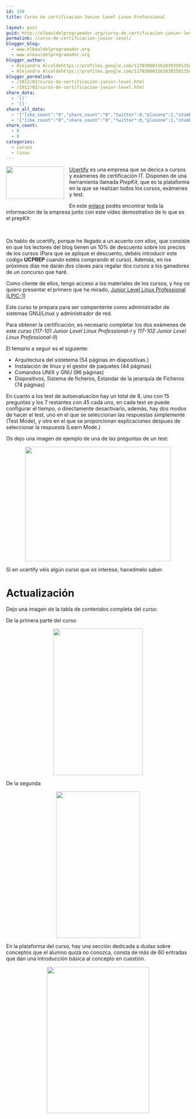 ```yaml
---
id: 338
title: Curso de certificación Junior Level Linux Professional

layout: post
guid: http://elbauldelprogramador.org/curso-de-certificacion-junior-level-linux-professional/
permalink: /curso-de-certificacion-junior-level/
blogger_blog:
  - www.elbauldelprogramador.org
  - www.elbauldelprogramador.org
blogger_author:
  - Alejandro Alcaldehttps://profiles.google.com/117030001562039350135noreply@blogger.com
  - Alejandro Alcaldehttps://profiles.google.com/117030001562039350135noreply@blogger.com
blogger_permalink:
  - /2012/02/curso-de-certificacion-junior-level.html
  - /2012/02/curso-de-certificacion-junior-level.html
share_data:
  - '[]'
  - '[]'
share_all_data:
  - '{"like_count":"0","share_count":"0","twitter":0,"plusone":1,"stumble":0,"pinit":0,"count":1,"time":1333551710}'
  - '{"like_count":"0","share_count":"0","twitter":0,"plusone":1,"stumble":0,"pinit":0,"count":1,"time":1333551710}'
share_count:
  - 0
  - 0
categories:
  - cursos
  - linux
---
```

<div class="separator" style="clear: both; text-align: center;">
  <a href="http://1.bp.blogspot.com/-6G3ZpXioMHc/TzkNgUqcjRI/AAAAAAAACD8/uUNSJ9drHoM/s1600/Screenshot.png" imageanchor="1" style="clear:left; float:left;margin-right:1em; margin-bottom:1em"><img border="0" height="89" width="159" src="http://1.bp.blogspot.com/-6G3ZpXioMHc/TzkNgUqcjRI/AAAAAAAACD8/uUNSJ9drHoM/s400/Screenshot.png" /></a>
</div>

<a target="_blank" href="http://www.ucertify.com/">Ucertify</a> es una empresa que se decica a cursos y exámenes de certificación IT. Disponen de una herramienta llamada *PrepKit*, que es la plataforma en la que se realizan todos los cursos, exámenes y test.

En este <a target="_blank" href="http://www.ucertify.com/about/prepkit-tour.html">enlace</a> podés encontrar toda la información de la empresa junto con este vídeo demostrativo de lo que es el prepKit:

<center>
  <br />
</center>

  
<!--more-->

Os hablo de ucertify, porque he llegado a un acuerto con ellos, que consiste en que los lectores del blog tienen un 10% de descuento sobre los precios de los cursos (Para que se aplique el descuento, debéis introducir este código **UCPREP** cuando estéis comprando el curso). Además, en los próximos días me darán dos claves para regalar dos cursos a los ganadores de un concurso que haré.

Como cliente de ellos, tengo acceso a los materiales de los cursos, y hoy os quiero presentar el primero que he mirado, <a target="_blank" href="http://www.ucertify.com/certifications/LPI/lpic-1.html?af=algui91">Junior Level Linux Professional (LPIC-1)</a>

Este curso te prepara para ser compentente como administrador de sistemas GNU/Linux y administrador de red.

Para obtener la certificación, es necesario completar los dos exámenes de este curso (*117-101 Junior Level Linux Professional-I* y *117-102 Junior Level Linux Professional-II*)

El temario a seguir es el siguiente:

  * Arquitectura del sistetema (54 páginas en diapositivas.) 
  * Instalación de linux y el gestor de paquetes (44 páginas)
  * Comandos UNIX y GNU (96 páginas)
  * Dispositivos, Sistema de ficheros, Estandar de la jerarquía de Ficheros (74 páginas)

En cuanto a los test de autoevaluación hay un total de 8, uno con 15 preguntas y los 7 restantes con 45 cada uno, en cada test se puede configurar el tiempo, o directamente desactivarlo, además, hay dos modos de hacer el test, uno en el que se seleccionan las respuestas simplemente (Test Mode), y otro en el que se proporcionan explicaciones despues de seleccionar la respuesta (Learn Mode.)

Os dejo una imagen de ejemplo de una de las preguntas de un test:

<div class="separator" style="clear: both; text-align: center;">
  <a href="http://4.bp.blogspot.com/-NUpGin59K7U/TzkwJHsM7WI/AAAAAAAACEM/b5OGNlYGXRo/s1600/Screenshot-2.png" imageanchor="1" style="margin-left:1em; margin-right:1em"><img border="0" height="313" width="400" src="http://4.bp.blogspot.com/-NUpGin59K7U/TzkwJHsM7WI/AAAAAAAACEM/b5OGNlYGXRo/s400/Screenshot-2.png" /></a>
</div>

Si en ucertify véis algún curso que os interese, hacedmelo saber.

# Actualización

Dejo una imagen de la tabla de contenidos completa del curso:

De la primera parte del curso

<div class="separator" style="clear: both; text-align: center;">
  <a href="http://1.bp.blogspot.com/-knp0IVITSos/TzuWiytgjeI/AAAAAAAACE0/HQI4GmK-wjw/s1600/Screenshot.png" imageanchor="1" style="margin-left:1em; margin-right:1em"><img border="0" height="400" width="246" src="http://1.bp.blogspot.com/-knp0IVITSos/TzuWiytgjeI/AAAAAAAACE0/HQI4GmK-wjw/s400/Screenshot.png" /></a>
</div>

De la segunda

<div class="separator" style="clear: both; text-align: center;">
  <a href="http://2.bp.blogspot.com/-RGxpStRY1RQ/TzuZUDtYBWI/AAAAAAAACFU/eIqb3v2GTzA/s1600/Screenshot-3.png" imageanchor="1" style="margin-left:1em; margin-right:1em"><img border="0" height="400" width="230" src="http://2.bp.blogspot.com/-RGxpStRY1RQ/TzuZUDtYBWI/AAAAAAAACFU/eIqb3v2GTzA/s400/Screenshot-3.png" /></a>
</div>

En la plataforma del curso, hay una sección dedicada a dudas sobre conceptos que el alumno quizá no conozca, consta de más de 60 entradas que dan una introducción básica al concepto en cuestión.

<div class="separator" style="clear: both; text-align: center;">
  <a href="http://1.bp.blogspot.com/-hA42RLMDjqk/TzuX2xt0zJI/AAAAAAAACFE/eGSZrP3wbKg/s1600/Screenshot-2.png" imageanchor="1" style="margin-left:1em; margin-right:1em"><img border="0" height="400" width="280" src="http://1.bp.blogspot.com/-hA42RLMDjqk/TzuX2xt0zJI/AAAAAAAACFE/eGSZrP3wbKg/s400/Screenshot-2.png" /></a>
</div>

